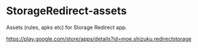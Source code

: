 # StorageRedirect-assets
Assets (rules, apks etc) for Storage Redirect app.
 
https://play.google.com/store/apps/details?id=moe.shizuku.redirectstorage
